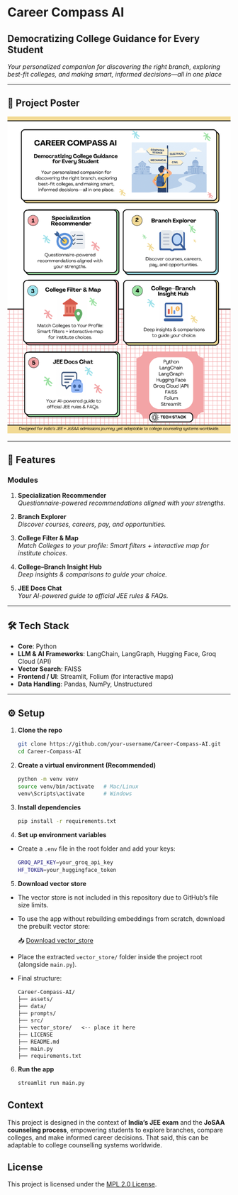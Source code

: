 # Career Compass AI

## Democratizing College Guidance for Every Student

*Your personalized companion for discovering the right branch, exploring best-fit colleges, and making smart, informed decisions—all in one place*

---

## 📌 Project Poster
![Poster Thumbnail](assets/poster.png)

---

## 🚀 Features

### Modules
1. **Specialization Recommender**  
   *Questionnaire-powered recommendations aligned with your strengths.*

2. **Branch Explorer**  
   *Discover courses, careers, pay, and opportunities.*

3. **College Filter & Map**  
   *Match Colleges to your profile: Smart filters + interactive map for institute choices.*

4. **College–Branch Insight Hub**  
   *Deep insights & comparisons to guide your choice.*

5. **JEE Docs Chat**  
   *Your AI-powered guide to official JEE rules & FAQs.*

---

## 🛠️ Tech Stack
- **Core**: Python  
- **LLM & AI Frameworks**: LangChain, LangGraph, Hugging Face, Groq Cloud (API)  
- **Vector Search**: FAISS  
- **Frontend / UI**: Streamlit, Folium (for interactive maps)  
- **Data Handling**: Pandas, NumPy, Unstructured  

---

## ⚙️ Setup

1. **Clone the repo**

   ```bash
   git clone https://github.com/your-username/Career-Compass-AI.git
   cd Career-Compass-AI
   ```
2. **Create a virtual environment (Recommended)**

   ```bash
   python -m venv venv
   source venv/bin/activate   # Mac/Linux
   venv\Scripts\activate      # Windows
   ```
3. **Install dependencies**

   ```bash
   pip install -r requirements.txt
   ```
4. **Set up environment variables**

* Create a `.env` file in the root folder and add your keys:
 
   ```bash
   GROQ_API_KEY=your_groq_api_key
   HF_TOKEN=your_huggingface_token
   ```
5. **Download vector store**

* The vector store is not included in this repository due to GitHub’s file size limits.  
* To use the app without rebuilding embeddings from scratch, download the prebuilt vector store:
 
    📥 [Download vector_store](https://drive.google.com/drive/folders/1A2ibtHlumIechILpXJdSS4YTl2QbDaWi?usp=sharing)
* Place the extracted `vector_store/` folder inside the project root (alongside `main.py`).
* Final structure:
    ```
    Career-Compass-AI/
    ├── assets/
    ├── data/
    ├── prompts/
    ├── src/
    ├── vector_store/   <-- place it here
    ├── LICENSE
    ├── README.md
    ├── main.py
    ├── requirements.txt
    ```
6. **Run the app**

   ```bash
   streamlit run main.py
   ```   

## Context

This project is designed in the context of **India’s JEE exam** and the **JoSAA counseling process**, empowering students to explore branches, compare colleges, and make informed career decisions. That said, this can be adaptable to college counselling systems worldwide.

## License

This project is licensed under the [MPL 2.0 License](./LICENSE).










